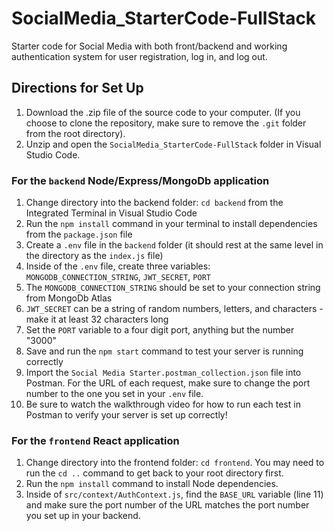 # SocialMedia_StarterCode-FullStack
Starter code for Social Media with both front/backend and working authentication system for user registration, log in, and log out.

## Directions for Set Up

1. Download the .zip file of the source code to your computer. (If you choose to clone the repository, make sure to remove the `.git` folder from the root directory).
2. Unzip and open the `SocialMedia_StarterCode-FullStack` folder in Visual Studio Code.

### For the `backend` Node/Express/MongoDb application
1. Change directory into the backend folder: `cd backend` from the Integrated Terminal in Visual Studio Code
2. Run the `npm install` command in your terminal to install dependencies from the `package.json` file
3. Create a `.env` file in the `backend` folder (it should rest at the same level in the directory as the `index.js` file)
4. Inside of the `.env` file, create three variables: `MONGODB_CONNECTION_STRING`, `JWT_SECRET`, `PORT`
5. The `MONGODB_CONNECTION_STRING` should be set to your connection string from MongoDb Atlas
6. `JWT_SECRET` can be a string of random numbers, letters, and characters - make it at least 32 characters long
7. Set the `PORT` variable to a four digit port, anything but the number "3000"
8. Save and run the `npm start` command to test your server is running correctly
9. Import the `Social Media Starter.postman_collection.json` file into Postman. For the URL of each request, make sure to change the port number to the one you set in your `.env` file.
10. Be sure to watch the walkthrough video for how to run each test in Postman to verify your server is set up correctly!

### For the `frontend` React application
1. Change directory into the frontend folder: `cd frontend`. You may need to run the `cd ..` command to get back to your root directory first.
2. Run the `npm install` command to install Node dependencies.
3. Inside of `src/context/AuthContext.js`, find the `BASE_URL` variable (line 11) and make sure the port number of the URL matches the port number you set up in your backend.
